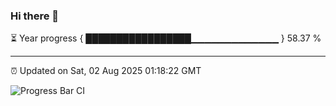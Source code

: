 ### Hi there 👋

⏳ Year progress { █████████████████▁▁▁▁▁▁▁▁▁▁▁▁▁ } 58.37 %

---

⏰ Updated on Sat, 02 Aug 2025 01:18:22 GMT

![Progress Bar CI](https://github.com/liununu/liununu/workflows/Progress%20Bar%20CI/badge.svg)
